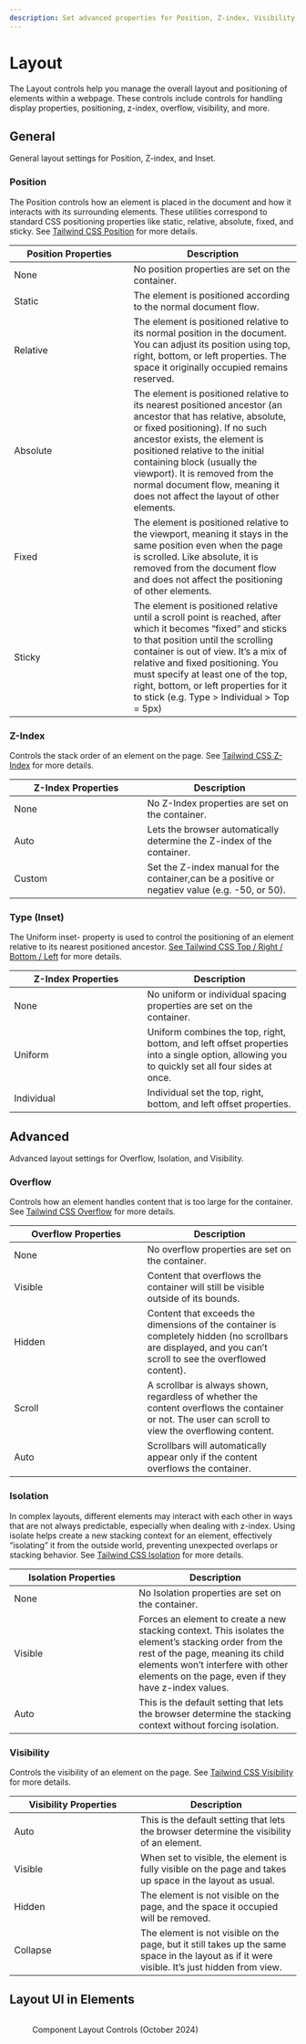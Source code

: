 ```yaml
---
description: Set advanced properties for Position, Z-index, Visibility, and more.
---
```


# Layout

The Layout controls help you manage the overall layout and positioning of elements within a webpage. These controls include controls for handling display properties, positioning, z-index, overflow, visibility, and more.

## General

General layout settings for Position, Z-index, and Inset.

### Position

The Position controls how an element is placed in the document and how it interacts with its surrounding elements. These utilities correspond to standard CSS positioning properties like static, relative, absolute, fixed, and sticky. See [Tailwind CSS Position](https://tailwindcss.com/docs/position) for more details.

<table><thead><tr><th width="194">Position Properties</th><th>Description</th></tr></thead><tbody><tr><td>None</td><td>No position properties are set on the container.</td></tr><tr><td>Static</td><td>The element is positioned according to the normal document flow.</td></tr><tr><td>Relative</td><td>The element is positioned relative to its normal position in the document. You can adjust its position using top, right, bottom, or left properties. The space it originally occupied remains reserved.</td></tr><tr><td>Absolute</td><td>The element is positioned relative to its nearest positioned ancestor (an ancestor that has relative, absolute, or fixed positioning). If no such ancestor exists, the element is positioned relative to the initial containing block (usually the viewport). It is removed from the normal document flow, meaning it does not affect the layout of other elements.</td></tr><tr><td>Fixed</td><td>The element is positioned relative to the viewport, meaning it stays in the same position even when the page is scrolled. Like absolute, it is removed from the document flow and does not affect the positioning of other elements.</td></tr><tr><td>Sticky</td><td>The element is positioned relative until a scroll point is reached, after which it becomes “fixed” and sticks to that position until the scrolling container is out of view. It’s a mix of relative and fixed positioning. You must specify at least one of the top, right, bottom, or left properties for it to stick (e.g. Type > Individual > Top = 5px)</td></tr></tbody></table>

### Z-Index

Controls the stack order of an element on the page. See [Tailwind CSS Z-Index](https://tailwindcss.com/docs/z-index) for more details.

<table><thead><tr><th width="218">Z-Index Properties</th><th>Description</th></tr></thead><tbody><tr><td>None</td><td>No Z-Index properties are set on the container.</td></tr><tr><td>Auto</td><td>Lets the browser automatically determine the Z-index of the container.</td></tr><tr><td>Custom</td><td>Set the Z-index manual for the container,can be a positive or negatiev value (e.g. -50, or 50).</td></tr></tbody></table>

### Type (Inset)

The Uniform inset- property is used to control the positioning of an element relative to its nearest positioned ancestor. [See Tailwind CSS Top / Right / Bottom / Left](https://tailwindcss.com/docs/top-right-bottom-left) for more details.

<table><thead><tr><th width="218">Z-Index Properties</th><th>Description</th></tr></thead><tbody><tr><td>None</td><td>No uniform or individual spacing properties are set on the container.</td></tr><tr><td>Uniform</td><td>Uniform combines the top, right, bottom, and left offset properties into a single option, allowing you to quickly set all four sides at once.</td></tr><tr><td>Individual</td><td>Individual set the top, right, bottom, and left offset properties.</td></tr></tbody></table>

## Advanced

Advanced layout settings for Overflow, Isolation, and Visibility.

### Overflow

Controls how an element handles content that is too large for the container. See [Tailwind CSS Overflow](https://tailwindcss.com/docs/overflow) for more details.

<table><thead><tr><th width="218">Overflow Properties</th><th>Description</th></tr></thead><tbody><tr><td>None</td><td>No overflow properties are set on the container.</td></tr><tr><td>Visible</td><td>Content that overflows the container will still be visible outside of its bounds.</td></tr><tr><td>Hidden</td><td>Content that exceeds the dimensions of the container is completely hidden (no scrollbars are displayed, and you can’t scroll to see the overflowed content).</td></tr><tr><td>Scroll</td><td>A scrollbar is always shown, regardless of whether the content overflows the container or not. The user can scroll to view the overflowing content.</td></tr><tr><td>Auto</td><td>Scrollbars will automatically appear only if the content overflows the container.</td></tr></tbody></table>

### Isolation

In complex layouts, different elements may interact with each other in ways that are not always predictable, especially when dealing with z-index. Using isolate helps create a new stacking context for an element, effectively “isolating” it from the outside world, preventing unexpected overlaps or stacking behavior. See [Tailwind CSS Isolation](https://tailwindcss.com/docs/isolation) for more details.

<table><thead><tr><th width="203">Isolation Properties</th><th>Description</th></tr></thead><tbody><tr><td>None</td><td>No Isolation properties are set on the container.</td></tr><tr><td>Visible</td><td>Forces an element to create a new stacking context. This isolates the element’s stacking order from the rest of the page, meaning its child elements won’t interfere with other elements on the page, even if they have z-index values.</td></tr><tr><td>Auto</td><td>This is the default setting that lets the browser determine the stacking context without forcing isolation.</td></tr></tbody></table>

### Visibility

Controls the visibility of an element on the page. See [Tailwind CSS Visibility](https://tailwindcss.com/docs/visibility) for more details.

<table><thead><tr><th width="206">Visibility Properties</th><th>Description</th></tr></thead><tbody><tr><td>Auto</td><td>This is the default setting that lets the browser determine the visibility of an element.</td></tr><tr><td>Visible</td><td>When set to visible, the element is fully visible on the page and takes up space in the layout as usual.</td></tr><tr><td>Hidden</td><td>The element is not visible on the page, and the space it occupied will be removed.</td></tr><tr><td>Collapse</td><td>The element is not visible on the page, but it still takes up the same space in the layout as if it were visible. It’s just hidden from view.</td></tr></tbody></table>

## Layout UI in Elements

<figure><img src="../../../.gitbook/assets/CleanShot 2024-10-19 at 8 .02.46@2x.png" alt=""><figcaption><p>Component Layout Controls (October 2024)</p></figcaption></figure>

